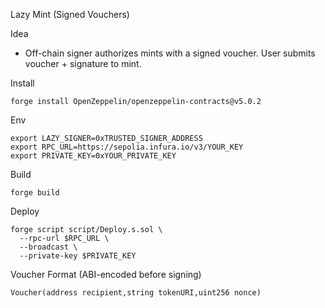 Lazy Mint (Signed Vouchers)

Idea

- Off-chain signer authorizes mints with a signed voucher. User submits voucher + signature to mint.

Install

```
forge install OpenZeppelin/openzeppelin-contracts@v5.0.2
```

Env

```
export LAZY_SIGNER=0xTRUSTED_SIGNER_ADDRESS
export RPC_URL=https://sepolia.infura.io/v3/YOUR_KEY
export PRIVATE_KEY=0xYOUR_PRIVATE_KEY
```

Build

```
forge build
```

Deploy

```
forge script script/Deploy.s.sol \
  --rpc-url $RPC_URL \
  --broadcast \
  --private-key $PRIVATE_KEY
```

Voucher Format (ABI-encoded before signing)

```
Voucher(address recipient,string tokenURI,uint256 nonce)
```

